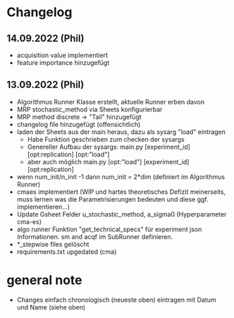 # Changelog

## 14.09.2022 (Phil)
- acquisition value implementiert
- feature importance hinzugefügt

## 13.09.2022 (Phil)
- Algorithmus Runner Klasse erstellt, aktuelle Runner erben davon
- MRP stochastic_method via Sheets konfigurierbar
- MRP method discrete -> "Tail" hinzugefügt
- changelog file hinzugefügt (offensichtlich)
- laden der Sheets aus der main heraus, dazu als sysarg "load" eintragen
  - Habe Funktion geschrieben zum checken der sysargs
  - Genereller Aufbau der sysargs: main.py [experiment_id] [opt:replication] [opt:"load"]
  - aber auch möglich main.py [opt:"load"] [experiment_id] [opt:replication] 
- wenn num_init/n_init -1 dann num_init = 2*dim (definiert im Algorithmus Runner)
- cmaes implementiert (WIP und hartes theoretisches Defizit meinerseits, muss lernen was die Parametrisierungen bedeuten und diese ggf. implementieren...)
- Update Gsheet Felder u_stochastic_method, a_sigma0 (Hyperparameter cma-es)
- algo runner Funktion "get_technical_specs" für experiment json Informationen. sm and acqf im SubRunner definieren.
- *_stepwise files gelöscht
- requirements.txt upgedated (cma)

# general note
- Changes einfach chronologisch (neueste oben) eintragen mit Datum und Name (siehe oben)